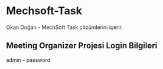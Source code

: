# Mechsoft-Task
 Okan Doğan - MechSoft Task çözümlerini içerir.

## Meeting Organizer Projesi Login Bilgileri
admin - password
